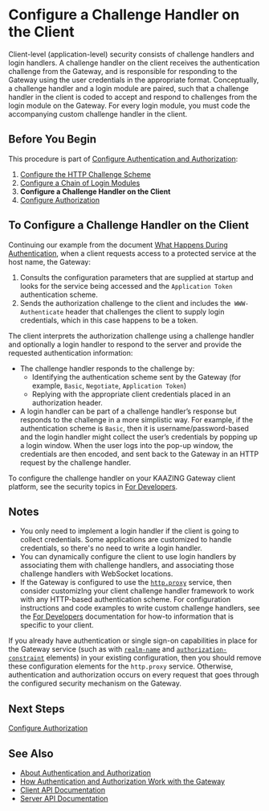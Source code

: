 Configure a Challenge Handler on the Client
=======================================================================================================

Client-level (application-level) security consists of challenge handlers and login handlers. A challenge handler on the client receives the authentication challenge from the Gateway, and is responsible for responding to the Gateway using the user credentials in the appropriate format. Conceptually, a challenge handler and a login module are paired, such that a challenge handler in the client is coded to accept and respond to challenges from the login module on the Gateway. For every login module, you must code the accompanying custom challenge handler in the client.

Before You Begin
----------------

This procedure is part of [Configure Authentication and Authorization](o_auth_configure.md):

1.  [Configure the HTTP Challenge Scheme](p_authentication_config_http_challenge_scheme.md)
2.  [Configure a Chain of Login Modules](p_auth_configure_login_module.md)
3.  **Configure a Challenge Handler on the Client**
4.  [Configure Authorization](p_authorization_configure.md)

To Configure a Challenge Handler on the Client
----------------------------------------------

Continuing our example from the document [What Happens During Authentication](u_authentication_gateway_client_interactions.md), when a client requests access to a protected service at the host name, the Gateway:

1.  Consults the configuration parameters that are supplied at startup and looks for the service being accessed and the `Application Token` authentication scheme.
2.  Sends the authorization challenge to the client and includes the` WWW-Authenticate` header that challenges the client to supply login credentials, which in this case happens to be a token.

The client interprets the authorization challenge using a challenge handler and optionally a login handler to respond to the server and provide the requested authentication information:

-   The challenge handler responds to the challenge by:
    -   Identifying the authentication scheme sent by the Gateway (for example, `Basic`, `Negotiate`, `Application Token`)
    -   Replying with the appropriate client credentials placed in an authorization header.
-   A login handler can be part of a challenge handler’s response but responds to the challenge in a more simplistic way. For example, if the authentication scheme is `Basic`, then it is username/password-based and the login handler might collect the user’s credentials by popping up a login window. When the user logs into the pop-up window, the credentials are then encoded, and sent back to the Gateway in an HTTP request by the challenge handler.

To configure the challenge handler on your KAAZING Gateway client platform, see the security topics in [For Developers](../index.md).

Notes
-----

-   You only need to implement a login handler if the client is going to collect credentials. Some applications are customized to handle credentials, so there's no need to write a login handler.
-   You can dynamically configure the client to use login handlers by associating them with challenge handlers, and associating those challenge handlers with WebSocket locations.
-   If the Gateway is configured to use the [`http.proxy`](../admin-reference/r_configure_gateway_service.md#httpproxy) service, then consider customizIng your client challenge handler framework to work with any HTTP-based authentication scheme. For configuration instructions and code examples to write custom challenge handlers, see the [For Developers](../index.html#dev_topics) documentation for how-to information that is specific to your client.

  If you already have authentication or single sign-on capabilities in place for the Gateway service (such as with [`realm-name`](../admin-reference/r_configure_gateway_service.md#realm-name) and [`authorization-constraint`](../admin-reference/r_configure_gateway_service.md#authorization-constraint) elements) in your existing configuration, then you should remove these configuration elements for the `http.proxy` service. Otherwise, authentication and authorization occurs on every request that goes through the configured security mechanism on the Gateway.


Next Steps
----------

[Configure Authorization](p_authorization_configure.md)

See Also
------------------------------

-   [About Authentication and Authorization](c_auth_about.md)
-   [How Authentication and Authorization Work with the Gateway](u_auth_how_it_works_with_the_gateway.md)
-   [Client API Documentation](../index.md#api_topics)
-   [Server API Documentation](../index.md#server_api_topics)
